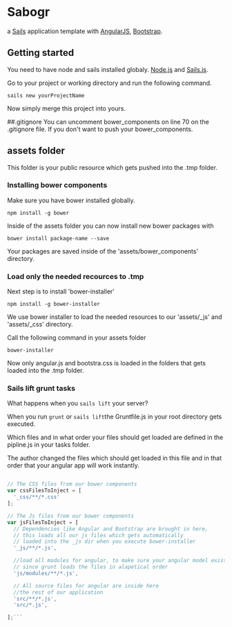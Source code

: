 # Sabogr

a [Sails](http://sailsjs.org) application template
with [AngularJS](https://angularjs.org/), [Bootstrap](http://getbootstrap.com/).

## Getting started

You need to have node and sails installed globaly. 
[Node.js](https://nodejs.org/en/) and [Sails.js](http://sailsjs.org/).

Go to your project or working directory and run the following command.

`sails new yourProjectName`

Now simply merge this project into yours.

##.gitignore
You can uncomment bower_components on line 70 on the .gitignore file. If you don't want to push your bower_components.

## assets folder

This folder is your public resource which gets pushed into the .tmp folder.

### Installing bower components

Make sure you have bower installed globally.

`npm install -g bower`

Inside of the assets folder you can now install new bower packages with

`bower install package-name --save`

Your packages are saved inside of the 'assets/bower_components' directory.

### Load only the needed recources to .tmp

Next step is to install 'bower-installer'

`npm install -g bower-installer`

We use bower installer to load the needed resources to our 'assets/_js' and 'assets/_css' directory.

Call the following command in your assets folder

`bower-installer`

Now only angular.js and bootstra.css is loaded in the folders that gets loaded into the .tmp folder.

### Sails lift grunt tasks

What happens when you `sails lift` your server?

When you run `grunt` or `sails lift`the Gruntfile.js in your root directory gets executed.

Which files and in what order your files should get loaded are defined in the pipline.js in your tasks folder.

The author changed the files which should get loaded in this file and in that order that your angular app will work instantly.

```js

// The CSS files from our bower components
var cssFilesToInject = [
  '_css/**/*.css'
];

// The Js files from our bower components
var jsFilesToInject = [
  // Dependencies like Angular and Bootstrap are brought in here,
  // this loads all our js files which gets automatically
  // loaded into the _js dir when you execute bower-installer
  '_js/**/*.js',

  //load all modules for angular, to make sure your angular model exists,
  // since grunt loads the files in alapetical order
  'js/modules/**/*.js',

  // All source files for angular are inside here
  //the rest of our application
  'src/**/*.js',
  'src/*.js',

];```

